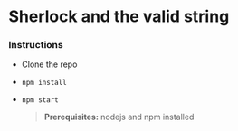 # Sherlock and the valid string
### Instructions 
- Clone the repo
- `npm install`
- `npm start`

	> **Prerequisites:** nodejs and npm installed